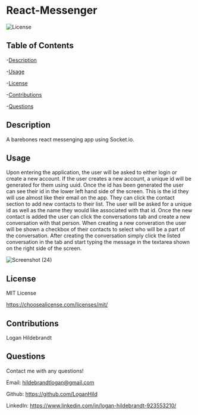 
  # React-Messenger

  ![License](https://img.shields.io/badge/license-MITLicense-success?style=plastic&logo=appveyor)

  ## Table of Contents
  -[Description](#description)

  -[Usage](#usage)

  -[License](#license)

  -[Contributions](#contributions)

  -[Questions](#questions)


  ## Description
  A barebones react messenging app using Socket.io.

  ## Usage
  Upon entering the application, the user will be asked to either login or create a new account. If the user creates a new account, a unique id will be generated for them using uuid. Once the id has been generated the user can see their id in the lower left hand side of the screen. This is the id they will use almost like their email on the app. They can click the contact section to add new contacts to their list. The user will be asked for a unique id as well as the name they would like associated with that id. Once the new contact is added the user can click the conversations tab and create a new conversation with that person. When creating a new converation the user will be shown a checkbox of their contacts to select who will be a part of the conversation. After creating the conversation simply click the listed conversation in the tab and start typing the message in the textarea shown on the right side of the screen. 
  
  ![Screenshot (24)](https://user-images.githubusercontent.com/82903685/150215415-568b6836-2b76-4b83-b4bb-03d586fa9d66.png)

  ## License
 
  MIT License

  <https://choosealicense.com/licenses/mit/>

  ## Contributions
  Logan Hildebrandt

  ## Questions
  Contact me with any questions!

  Email: <hildebrandtlogan@gmail.com>

  Github: <https://github.com/LoganHild>
  
  LinkedIn: <https://www.linkedin.com/in/logan-hildebrandt-923553210/>
